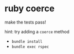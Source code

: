 # ruby coerce

make the tests pass!

hint: try adding a `coerce` method

* `bundle install`
* `bundle exec rspec`

